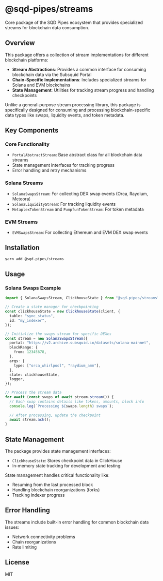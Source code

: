 # @sqd-pipes/streams

Core package of the SQD Pipes ecosystem that provides specialized streams for blockchain data consumption.

## Overview

This package offers a collection of stream implementations for different blockchain platforms:

- **Stream Abstractions**: Provides a common interface for consuming blockchain data via the Subsquid Portal
- **Chain-Specific Implementations**: Includes specialized streams for Solana and EVM blockchains
- **State Management**: Utilities for tracking stream progress and handling checkpoints

Unlike a general-purpose stream processing library, this package is specifically designed for consuming and processing blockchain-specific data types like swaps, liquidity events, and token metadata.

## Key Components

### Core Functionality
- `PortalAbstractStream`: Base abstract class for all blockchain data streams
- State management interfaces for tracking progress
- Error handling and retry mechanisms

### Solana Streams
- `SolanaSwapsStream`: For collecting DEX swap events (Orca, Raydium, Meteora)
- `SolanaLiquidityStream`: For tracking liquidity events
- `MetaplexTokenStream` and `PumpfunTokenStream`: For token metadata

### EVM Streams
- `EVMSwapsStream`: For collecting Ethereum and EVM DEX swap events

## Installation

```bash
yarn add @sqd-pipes/streams
```

## Usage

### Solana Swaps Example

```typescript
import { SolanaSwapsStream, ClickhouseState } from "@sqd-pipes/streams";

// Create a state manager for checkpointing
const clickhouseState = new ClickhouseState(client, {
  table: "sync_status",
  id: "my_indexer",
});

// Initialize the swaps stream for specific DEXes
const stream = new SolanaSwapsStream({
  portal: "https://v2.archive.subsquid.io/datasets/solana-mainnet",
  blockRange: {
    from: 12345678,
  },
  args: {
    type: ["orca_whirlpool", "raydium_amm"],
  },
  state: clickhouseState,
  logger,
});

// Process the stream data
for await (const swaps of await stream.stream()) {
  // Each swap contains details like tokens, amounts, block info
  console.log(`Processing ${swaps.length} swaps`);
  
  // After processing, update the checkpoint
  await stream.ack();
}
```

## State Management

The package provides state management interfaces:

- `ClickhouseState`: Stores checkpoint data in ClickHouse
- In-memory state tracking for development and testing

State management handles critical functionality like:
- Resuming from the last processed block
- Handling blockchain reorganizations (forks)
- Tracking indexer progress

## Error Handling

The streams include built-in error handling for common blockchain data issues:
- Network connectivity problems
- Chain reorganizations
- Rate limiting

## License

MIT
